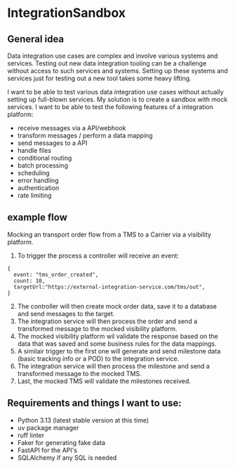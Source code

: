# IntegrationSandbox

## General idea
Data integration use cases are complex and involve various systems and services. Testing out new data integration tooling can be a challenge without access to such services and systems. Setting up these systems and services just for testing out a new tool takes some heavy lifting.

I want to be able to test various data integration use cases without actually setting up full-blown services. 
My solution is to create a sandbox with mock services. I want to be able to test the following features of a integration platform:
- receive messages via a API/webhook
- transform messages / perform a data mapping
- send messages to a API
- handle files
- conditional routing
- batch processing
- scheduling
- error handling
- authentication
- rate limiting

## example flow
Mocking an transport order flow from a TMS to a Carrier via a visibility platform.

1. To trigger the process a controller will receive an event:

```
{
  event: "tms_order_created",
  count: 10,
  targetUrl:"https://external-integration-service.com/tms/out",
}
```
2. The controller will then create mock order data, save it to a database and send messages to the target.
1. The integration service will then process the order and send a transformed message to the mocked visibility platform.
1. The mocked visibility platform wil validate the response based on the data that was saved and some business rules for the data mappings.
1. A similair trigger to the first one will generate and send milestone data (basic tracking info or a POD) to the integration service.
1. The integration service will then process the milestone and send a transformed message to the mocked TMS.
1. Last, the mocked TMS will validate the milestones received.

 
## Requirements and things I want to use:
- Python 3.13  (latest stable version at this time)
- uv package manager
- ruff linter
- Faker for generating fake data
- FastAPI for the API's
- SQLAlchemy if any SQL is needed

